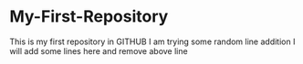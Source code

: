 # My-First-Repository
This is my first repository in GITHUB
I am trying some random line addition
I will add some lines here
and remove above line
